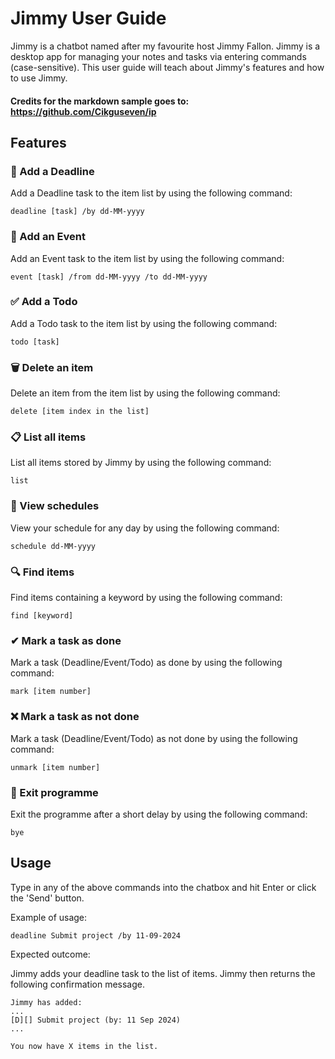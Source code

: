 # Jimmy User Guide

Jimmy is a chatbot named after my favourite host Jimmy Fallon.
Jimmy is a desktop app for managing your notes and tasks via entering commands (case-sensitive).
This user guide will teach about Jimmy's features and how to use Jimmy.

#### Credits for the markdown sample goes to: https://github.com/Cikguseven/ip

## Features

### 📅 Add a Deadline

Add a Deadline task to the item list by using the following command:

```
deadline [task] /by dd-MM-yyyy
```

### 📆 Add an Event

Add an Event task to the item list by using the following command:

```
event [task] /from dd-MM-yyyy /to dd-MM-yyyy
```

### ✅ Add a Todo

Add a Todo task to the item list by using the following command:

```
todo [task]
```

### 🗑️ Delete an item

Delete an item from the item list by using the following command:

```
delete [item index in the list]
```

### 📋️ List all items

List all items stored by Jimmy by using the following command:

```
list
```

### 🔔 View schedules

View your schedule for any day by using the following command:

```
schedule dd-MM-yyyy
```

### 🔍 Find items

Find items containing a keyword by using the following command:

```
find [keyword]
```

### ✔ Mark a task as done

Mark a task (Deadline/Event/Todo) as done by using the following command:

```
mark [item number]
```

### ❌ Mark a task as not done

Mark a task (Deadline/Event/Todo) as not done by using the following command:

```
unmark [item number]
```

### 👋 Exit programme

Exit the programme after a short delay by using the following command:

```
bye
```

## Usage

Type in any of the above commands into the chatbox and hit Enter or click the 'Send' button.

Example of usage:

`deadline Submit project /by 11-09-2024`

Expected outcome:

Jimmy adds your deadline task to the list of items. Jimmy then returns the following confirmation message.

```
Jimmy has added:
...
[D][] Submit project (by: 11 Sep 2024)
...

You now have X items in the list.
```
